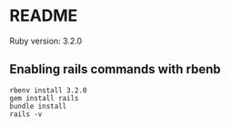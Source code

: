 # README

Ruby version: 3.2.0


## Enabling rails commands with rbenb
```console
rbenv install 3.2.0
gem install rails
bundle install
rails -v
```